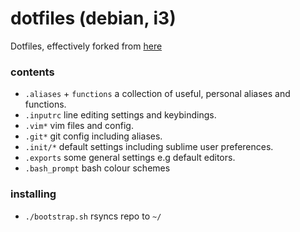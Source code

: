 # dotfiles (debian, i3)
Dotfiles, effectively forked from [here](https://github.com/mathiasbynens/dotfiles)

### contents
- `.aliases` + `functions` a collection of useful, personal aliases and functions.
- `.inputrc` line editing settings and keybindings.
- `.vim*` vim files and config.
- `.git*` git config including aliases.
- `.init/*` default settings including sublime user preferences.
- `.exports` some general settings e.g default editors.
- `.bash_prompt` bash colour schemes

### installing
- `./bootstrap.sh` rsyncs repo to `~/`
